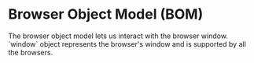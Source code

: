 # Browser Object Model \(BOM\)

The browser object model lets us interact with the browser window. \`window\` object represents the browser's window and is supported by all the browsers.







